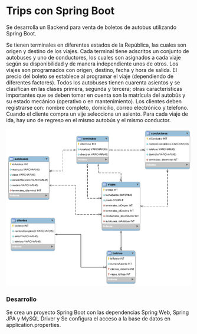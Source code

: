 # Trips con Spring Boot

Se desarrolla un Backend para venta de boletos de autobus utilizando Spring Boot.

Se tienen terminales en diferentes estados de la República, las cuales son origen y destino de los viajes. Cada terminal tiene adscritos un conjunto de autobuses y uno de conductores, los cuales son asignados a cada viaje según su disponibilidad y de manera independiente unos de otros. Los viajes son programados con origen, destino, fecha y hora de salida. El precio del boleto se establece al programar el viaje (dependiendo de diferentes factores). Todos los autobuses tienen cuarenta asientos y se clasifican en las clases primera, segunda y tercera; otras características importantes que se deben tomar en cuenta son la matrícula del autobús y su estado mecánico (operativo o en mantenimiento). Los clientes deben registrarse con: nombre completo, domicilio, correo electrónico y telefono. Cuando el cliente compra un vije selecciona un asiento. Para cada viaje de ida, hay uno de regreso en el mismo autobús y el mismo conductor.

![tripsSpringBootDBdeer.png](./imgs/tripsSpringBootDBdeer.png)

### Desarrollo

Se crea un proyecto Spring Boot con las dependencias Spring Web, Spring JPA y MySQL Driver y Se configura el acceso a la base de datos en application.properties.




